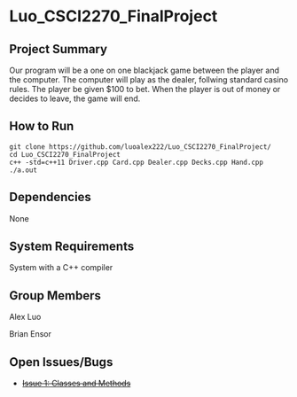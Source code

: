 # Luo_CSCI2270_FinalProject

## Project Summary
Our program will be a one on one blackjack game between the player and the computer. The computer will play as the dealer, follwing standard casino rules. The player be given $100 to bet. When the player is out of money or decides to leave, the game will end.

## How to Run
    git clone https://github.com/luoalex222/Luo_CSCI2270_FinalProject/
    cd Luo_CSCI2270_FinalProject
    c++ -std=c++11 Driver.cpp Card.cpp Dealer.cpp Decks.cpp Hand.cpp
    ./a.out

## Dependencies
None

## System Requirements
System with a C++ compiler

## Group Members
Alex Luo

Brian Ensor

## Open Issues/Bugs
* ~~[Issue 1: Classes and Methods](https://github.com/luoalex222/Luo_CSCI2270_FinalProject/issues/1)~~
